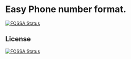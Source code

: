 # Easy Phone number format.
[![FOSSA Status](https://app.fossa.io/api/projects/git%2Bgithub.com%2F9585999%2Fphone-format.svg?type=shield)](https://app.fossa.io/projects/git%2Bgithub.com%2F9585999%2Fphone-format?ref=badge_shield)



## License
[![FOSSA Status](https://app.fossa.io/api/projects/git%2Bgithub.com%2F9585999%2Fphone-format.svg?type=large)](https://app.fossa.io/projects/git%2Bgithub.com%2F9585999%2Fphone-format?ref=badge_large)